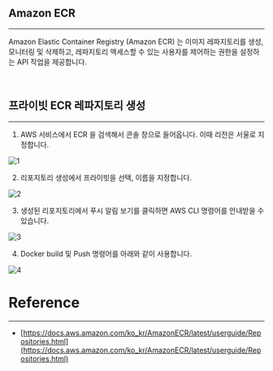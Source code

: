 ## Amazon ECR

---

Amazon Elastic Container Registry (Amazon ECR) 는 이미지 레파지토리를 생성, 모니터링 및 삭제하고, 레파지토리 액세스할 수 있는 사용자를 제어하는 권한을 설정하는 API 작업을 제공합니다.

<br />

## 프라이빗 ECR 레파지토리 생성

---

1. AWS 서비스에서 ECR 을 검색해서 콘솔 창으로 들어옵니다. 이때 리전은 서울로 지정합니다.


![1](https://user-images.githubusercontent.com/41246605/205426845-0b3a13f3-523c-48f5-8ba1-66da828901d5.png)


2. 리포지토리 생성에서 프라이빗을 선택, 이름을 지정합니다.

![2](https://user-images.githubusercontent.com/41246605/205426864-d09b4cf1-20fd-41da-859e-b670fd894ae5.png)


3. 생성된 리포지토리에서 푸시 알림 보기를 클릭하면 AWS CLI 명령어를 안내받을 수 있습니다.

![3](https://user-images.githubusercontent.com/41246605/205426868-14ef2b84-983e-4e59-bcbd-7283ed4a794e.png)


4. Docker build 및 Push 명령어를 아래와 같이 사용합니다.

![4](https://user-images.githubusercontent.com/41246605/205426874-752558ec-7f81-4b52-a62a-273a6166a54f.png)


# Reference

---

- [https://docs.aws.amazon.com/ko_kr/AmazonECR/latest/userguide/Repositories.html](https://docs.aws.amazon.com/ko_kr/AmazonECR/latest/userguide/Repositories.html)

